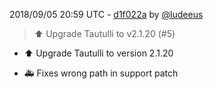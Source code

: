 2018/09/05 20:59 UTC - [d1f022a](https://github.com/hassio-addons/addon-tautulli/commit/d1f022a9b4c65db3048a70b586db2a69948d8902) by [@ludeeus](https://github.com/ludeeus)
> ⬆️ Upgrade Tautulli to v2.1.20 (#5)

* :arrow_up: Upgrade Tautulli to version 2.1.20

* :ambulance: Fixes wrong path in support patch 

